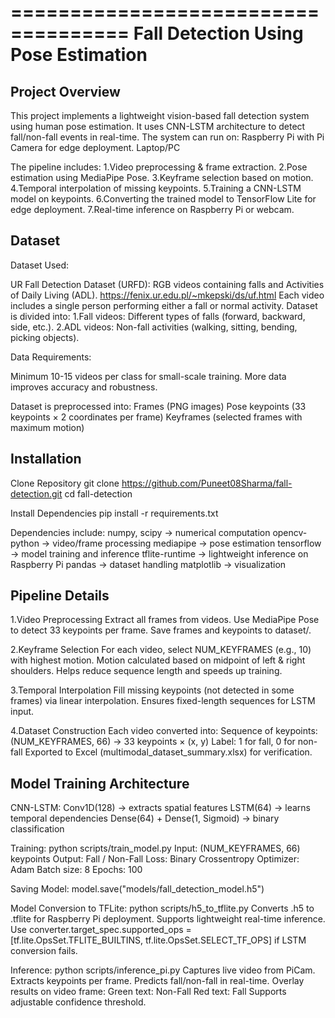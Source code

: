 ====================================
Fall Detection Using Pose Estimation
====================================

Project Overview
----------------

This project implements a lightweight vision-based fall detection system using human pose estimation. It uses CNN-LSTM architecture to detect fall/non-fall events in real-time. The system can run on:
   Raspberry Pi with Pi Camera for edge deployment.
   Laptop/PC 

 The pipeline includes:
   1.Video preprocessing & frame extraction.
   2.Pose estimation using MediaPipe Pose.
   3.Keyframe selection based on motion.
   4.Temporal interpolation of missing keypoints.
   5.Training a CNN-LSTM model on keypoints.
   6.Converting the trained model to TensorFlow Lite for edge deployment.
   7.Real-time inference on Raspberry Pi or webcam.

Dataset
-------

Dataset Used:

   UR Fall Detection Dataset (URFD): RGB videos containing falls and Activities of Daily Living (ADL).
   https://fenix.ur.edu.pl/~mkepski/ds/uf.html
   Each video includes a single person performing either a fall or normal activity.
   Dataset is divided into:
    1.Fall videos: Different types of falls (forward, backward, side, etc.).
    2.ADL videos: Non-fall activities (walking, sitting, bending, picking objects).

Data Requirements:

   Minimum 10-15 videos per class for small-scale training.
   More data improves accuracy and robustness.

Dataset is preprocessed into:
   Frames (PNG images)
   Pose keypoints (33 keypoints × 2 coordinates per frame)
   Keyframes (selected frames with maximum motion)

Installation
------------

   Clone Repository
     git clone https://github.com/Puneet08Sharma/fall-detection.git
     cd fall-detection

   Install Dependencies
     pip install -r requirements.txt

   Dependencies include:
     numpy, scipy → numerical computation
     opencv-python → video/frame processing
     mediapipe → pose estimation
     tensorflow → model training and inference
     tflite-runtime → lightweight inference on Raspberry Pi
     pandas → dataset handling
     matplotlib → visualization

Pipeline Details
----------------

  1.Video Preprocessing
    Extract all frames from videos.
    Use MediaPipe Pose to detect 33 keypoints per frame.
    Save frames and keypoints to dataset/.

  2.Keyframe Selection
    For each video, select NUM_KEYFRAMES (e.g., 10) with highest motion.
    Motion calculated based on midpoint of left & right shoulders.
    Helps reduce sequence length and speeds up training.
 
  3.Temporal Interpolation
    Fill missing keypoints (not detected in some frames) via linear interpolation.
    Ensures fixed-length sequences for LSTM input.

  4.Dataset Construction
    Each video converted into:
    Sequence of keypoints: (NUM_KEYFRAMES, 66) → 33 keypoints × (x, y)
    Label: 1 for fall, 0 for non-fall
    Exported to Excel (multimodal_dataset_summary.xlsx) for verification.

Model Training Architecture
---------------------------

  CNN-LSTM:
  Conv1D(128) → extracts spatial features
  LSTM(64) → learns temporal dependencies
  Dense(64) + Dense(1, Sigmoid) → binary classification

  Training:
  python scripts/train_model.py
  Input: (NUM_KEYFRAMES, 66) keypoints
  Output: Fall / Non-Fall
  Loss: Binary Crossentropy
  Optimizer: Adam
  Batch size: 8
  Epochs: 100

  Saving Model:
  model.save("models/fall_detection_model.h5")

  Model Conversion to TFLite:
  python scripts/h5_to_tflite.py
  Converts .h5 to .tflite for Raspberry Pi deployment.
  Supports lightweight real-time inference.
  Use converter.target_spec.supported_ops = [tf.lite.OpsSet.TFLITE_BUILTINS, tf.lite.OpsSet.SELECT_TF_OPS] if LSTM conversion fails.

  Inference:
  python scripts/inference_pi.py
  Captures live video from PiCam.
  Extracts keypoints per frame.
  Predicts fall/non-fall in real-time.
  Overlay results on video frame:
  Green text: Non-Fall
  Red text: Fall
  Supports adjustable confidence threshold.


  

